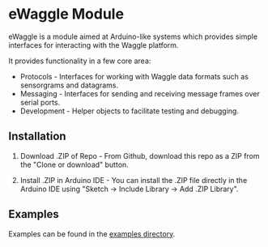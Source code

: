 # eWaggle Module

eWaggle is a module aimed at Arduino-like systems which provides simple interfaces
for interacting with the Waggle platform.

It provides functionality in a few core area:

* Protocols - Interfaces for working with Waggle data formats such as sensorgrams and datagrams.
* Messaging - Interfaces for sending and receiving message frames over serial ports.
* Development - Helper objects to facilitate testing and debugging.

## Installation

1. Download .ZIP of Repo - From Github, download this repo as a ZIP from the "Clone or download" button.

2. Install .ZIP in Arduino IDE - You can install the .ZIP file directly in the Arduino IDE using "Sketch -> Include Library -> Add .ZIP Library".

## Examples

Examples can be found in the [examples directory](./examples).
